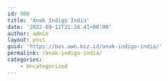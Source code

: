 ```yaml
---
id: 906
title: 'Anak Indigo India'
date: '2022-09-12T21:28:41+00:00'
author: admin
layout: post
guid: 'https://bos.awn.biz.id/anak-indigo-india/'
permalink: /anak-indigo-india/
categories:
    - Uncategorized
---
```


